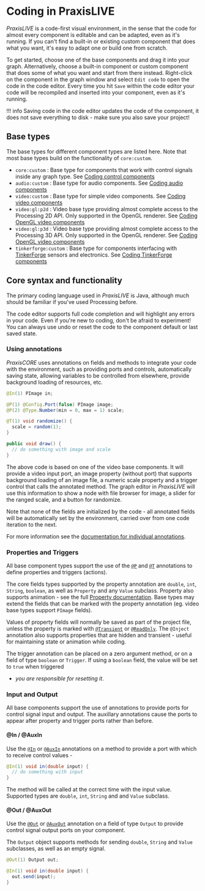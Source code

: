 # Coding in PraxisLIVE

_PraxisLIVE_ is a code-first visual environment, in the sense that the code for almost
every component is editable and can be adapted, even as it's running. If you can't find
a built-in or existing custom component that does what you want, it's easy to adapt one
or build one from scratch.

To get started, choose one of the base components and drag it into your graph. Alternatively,
choose a built-in component or custom component that does some of what you want and start from
there instead. Right-click on the component in the graph window and select `Edit code` to open
the code in the code editor. Every time you hit `Save` within the code editor your code will be
recompiled and inserted into your component, even as it's running. 

!!! info
    Saving code in the code editor updates the code of the component, it does
    not save everything to disk - make sure you also save your project!

## Base types

The base types for different component types are listed here. Note that most base types
build on the functionality of `core:custom`.

 - `core:custom` : Base type for components that work with control signals inside any
graph type. See [Coding control components](coding-core.md)
 - `audio:custom` : Base type for audio components. See [Coding audio components](coding-audio.md)
 - `video:custom` : Base type for simple video components. See [Coding video components](coding-video.md)
 - `video:gl:p2d` : Video base type providing almost complete access to the Processing 2D API.
Only supported in the OpenGL renderer. See [Coding OpenGL video components](coding-video-gl.md)
 - `video:gl:p3d` : Video base type providing almost complete access to the Processing 3D API.
Only supported in the OpenGL renderer. See [Coding OpenGL video components](coding-video-gl.md)
 - `tinkerforge:custom` : Base type for components interfacing with [TinkerForge](http://www.tinkerforge.com)
sensors and electronics. See [Coding TinkerForge components](coding-tinkerforge.md)

## Core syntax and functionality

The primary coding language used in _PraxisLIVE_ is Java, although much should be familiar
if you've used Processing before.

The code editor supports full code completion and will highlight any errors in your code. Even if
you're new to coding, don't be afraid to experiment! You can always use undo or reset the code
to the component default or last saved state.

### Using annotations

_PraxisCORE_ uses annotations on fields and methods to integrate your code with the environment,
such as providing ports and controls, automatically saving state, allowing variables to be controlled
from elsewhere, provide background loading of resources, etc.

```java
@In(1) PImage in;

@P(1) @Config.Port(false) PImage image;
@P(2) @Type.Number(min = 0, max = 1) scale;

@T(1) void randomize() {
  scale = random(1);
}

public void draw() {
  // do something with image and scale
}
```

The above code is based on one of the video base components. It will provide a video input port, an
image property (without port) that supports background loading of an image file, a numeric scale property and a
trigger control that calls the annotated method. The graph editor in _PraxisLIVE_ will use this information to
show a node with file browser for image, a slider for the ranged scale, and a button for randomize.

Note that none of the fields are initialized by the code - all annotated fields will be automatically set by
the environment, carried over from one code iteration to the next.

For more information see the [documentation for individual annotations](coding-annotations.md).

### Properties and Triggers

All base component types support the use of the [`@P`](coding-annotations.md#p) and [`@T`](coding-annotations.md#t)
annotations to define properties and triggers (actions).

The core fields types supported by the property annotation are `double`, `int`, `String`, `boolean`, as well
as `Property` and any `Value` subclass. Property also supports animation - see the full 
[Property documentation](coding-properties.md). Base types may extend the fields that can be marked
with the property annotation (eg. video base types support `PImage` fields).

Values of property fields will normally be saved as part of the project file, unless
the property is marked with [`@Transient`](coding-annotations-extra.md#transient) or
[`@ReadOnly`](coding-annotations-extra.md#readonly). The `@Inject` annotation also supports
properties that are hidden and transient - useful for maintaining state or animation while coding.

The trigger annotation can be placed on a zero argument method, or on a field of type `boolean`
or `Trigger`. If using a `boolean` field, the value will be set to `true` when triggered
- _you are responsible for resetting it_.

### Input and Output

All base components support the use of annotations to provide ports for control
signal input and output. The auxillary annotations cause the ports to appear after
property and trigger ports rather than before.

#### @In / @AuxIn

Use the [`@In`](coding-annotations.md#in) or [`@AuxIn`](coding-annotations.md#auxin) annotations on a
method to provide a port with which to receive control values -

```java
@In(1) void in(double input) {
  // do something with input
}
```

The method will be called at the correct time with the input value. Supported types are
`double`, `int`, `String` and and `Value` subclass.

#### @Out / @AuxOut

Use the [`@Out`](coding-annotations.md#out) or [`@AuxOut`](coding-annotations.md#auxout) annotation
on a field of type `Output` to provide control signal output ports on your component.

The `Output` object supports methods for sending `double`, `String` and `Value` subclasses,
as well as an empty signal.

```java
@Out(1) Output out;

@In(1) void in(double input) {
  out.send(input);
}
```

